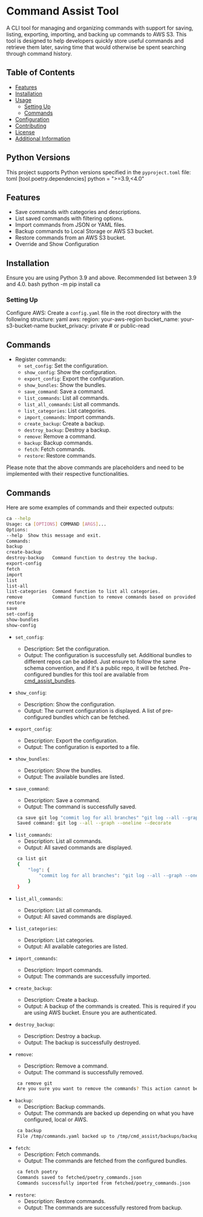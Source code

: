 # Command Assist Tool

A CLI tool for managing and organizing commands with support for saving, listing, exporting, importing, and backing up commands to AWS S3. This tool is designed to help developers quickly store useful commands and retrieve them later, saving time that would otherwise be spent searching through command history.

## Table of Contents
- [Features](#features)
- [Installation](#installation)
- [Usage](#usage)
    - [Setting Up](#setting-up)
    - [Commands](#commands)
- [Configuration](#configuration)
- [Contributing](#contributing)
- [License](#license)
- [Additional Information](#additional-information)

## Python Versions
This project supports Python versions specified in the `pyproject.toml` file:
toml
[tool.poetry.dependencies]
python = ">=3.9,<4.0"
## Features
- Save commands with categories and descriptions.
- List saved commands with filtering options.
- Import commands from JSON or YAML files.
- Backup commands to Local Storage or AWS S3 bucket.
- Restore commands from an AWS S3 bucket.
- Override and Show Configuration

## Installation
Ensure you are using Python 3.9 and above. Recommended list between 3.9 and 4.0.
bash
python -m pip install ca
### Setting Up
Configure AWS: Create a `config.yaml` file in the root directory with the following structure:
yaml
aws:
    region: your-aws-region
    bucket_name: your-s3-bucket-name
    bucket_privacy: private # or public-read
## Commands
- Register commands:
    - `set_config`: Set the configuration.
    - `show_config`: Show the configuration.
    - `export_config`: Export the configuration.
    - `show_bundles`: Show the bundles.
    - `save_command`: Save a command.
    - `list_commands`: List all commands.
    - `list_all_commands`: List all commands.
    - `list_categories`: List categories.
    - `import_commands`: Import commands.
    - `create_backup`: Create a backup.
    - `destroy_backup`: Destroy a backup.
    - `remove`: Remove a command.
    - `backup`: Backup commands.
    - `fetch`: Fetch commands.
    - `restore`: Restore commands.

Please note that the above commands are placeholders and need to be implemented with their respective functionalities.

## Commands
Here are some examples of commands and their expected outputs:
```bash
ca --help
Usage: ca [OPTIONS] COMMAND [ARGS]...
Options:
--help  Show this message and exit.
Commands:
backup
create-backup
destroy-backup   Command function to destroy the backup.
export-config
fetch
import
list
list-all
list-categories  Command function to list all categories.
remove           Command function to remove commands based on provided...
restore
save
set-config
show-bundles
show-config
```

- `set_config`:
    - Description: Set the configuration.
    - Output: The configuration is successfully set. Additional bundles to different repos can be added. Just ensure to follow the same schema convention, and if it's a public repo, it will be fetched. Pre-configured bundles for this tool are available from [cmd_assist_bundles](https://github.com/darrenrabbs/cmd_assist_bundles).
  
- `show_config`:
    - Description: Show the configuration.
    - Output: The current configuration is displayed. A list of pre-configured bundles which can be fetched.

- `export_config`:
    - Description: Export the configuration.
    - Output: The configuration is exported to a file.

- `show_bundles`:
    - Description: Show the bundles.
    - Output: The available bundles are listed.

- `save_command`:
    - Description: Save a command.
    - Output: The command is successfully saved.
```bash
    ca save git log "commit log for all branches" "git log --all --graph --oneline --decorate"
    Saved command: git log --all --graph --oneline --decorate
```
- `list_commands`:
    - Description: List all commands.
    - Output: All saved commands are displayed.
```bash
    ca list git
    {
        "log": {
            "commit log for all branches": "git log --all --graph --oneline --decorate"
        }
    }
```
- `list_all_commands`:
    - Description: List all commands.
    - Output: All saved commands are displayed.
- `list_categories`:
    - Description: List categories.
    - Output: All available categories are listed.
- `import_commands`:
    - Description: Import commands.
    - Output: The commands are successfully imported.
- `create_backup`:
    - Description: Create a backup.
    - Output: A backup of the commands is created. This is required if you are using AWS bucket. Ensure you are authenticated.
- `destroy_backup`:
    - Description: Destroy a backup.
    - Output: The backup is successfully destroyed. 

- `remove`:
    - Description: Remove a command.
    - Output: The command is successfully removed.
```bash
    ca remove git
    Are you sure you want to remove the commands? This action cannot be undone. [y/N]: n
```
- `backup`:
    - Description: Backup commands.
    - Output: The commands are backed up depending on what you have configured, local or AWS.
```bash
    ca backup
    File /tmp/commands.yaml backed up to /tmp/cmd_assist/backups/backups/commands_20240807_235241.txt.
```
- `fetch`:
    - Description: Fetch commands.
    - Output: The commands are fetched from the configured bundles.
```bash
    ca fetch poetry
    Commands saved to fetched/poetry_commands.json
    Commands successfully imported from fetched/poetry_commands.json
```
- `restore`:
    - Description: Restore commands.
    - Output: The commands are successfully restored from backup.